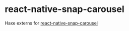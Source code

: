 # react-native-snap-carousel

Haxe externs for [react-native-snap-carousel](https://github.com/archriss/react-native-snap-carousel)

